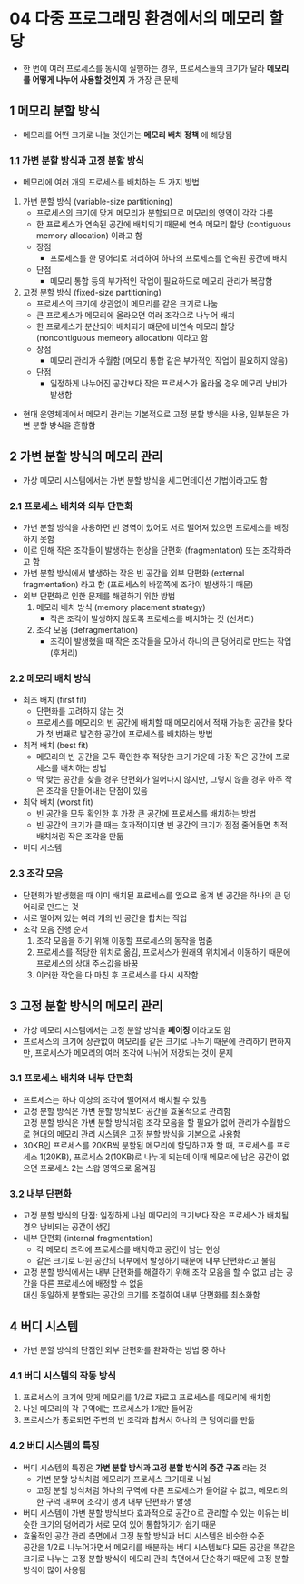 # 04 다중 프로그래밍 환경에서의 메모리 할당
- 한 번에 여러 프로세스를 동시에 실행하는 경우, 프로세스들의 크기가 달라 __메모리를 어떻게 나누어 사용할 것인지__ 가 가장 큰 문제

## 1 메모리 분할 방식
- 메모리를 어떤 크기로 나눌 것인가는 __메모리 배치 정책__ 에 해당됨

### 1.1 가변 분할 방식과 고정 분할 방식
- 메모리에 여러 개의 프로세스를 배치하는 두 가지 방법
1. 가변 분할 방식 (variable-size partitioning)
    - 프로세스의 크기에 맞게 메모리가 분할되므로 메모리의 영역이 각각 다름
    - 한 프로세스가 연속된 공간에 배치되기 때문에 연속 메모리 할당 (contiguous memory allocation) 이라고 함
    - 장점
        - 프로세스를 한 덩어리로 처리하여 하나의 프로세스를 연속된 공간에 배치
    - 단점
        - 메모리 통합 등의 부가적인 작업이 필요하므로 메모리 관리가 복잡함
2. 고정 분할 방식 (fixed-size partitioning)
    - 프로세스의 크기에 상관없이 메모리를 같은 크기로 나눔
    - 큰 프로세스가 메모리에 올라오면 여러 조각으로 나누어 배치
    - 한 프로세스가 분산되어 배치되기 떄문에 비연속 메모리 할당 (noncontiguous memeory allocation) 이라고 함
    - 장점
        - 메모리 관리가 수월함 (메모리 통합 같은 부가적인 작업이 필요하지 않음)
    - 단점
        - 일정하게 나누어진 공간보다 작은 프로세스가 올라올 경우 메모리 낭비가 발생함
- 현대 운영체제에서 메모리 관리는 기본적으로 고정 분할 방식을 사용, 일부분은 가변 분할 방식을 혼합함

## 2 가변 분할 방식의 메모리 관리
- 가상 메모리 시스템에서는 가변 분할 방식을 세그먼테이션 기법이라고도 함

### 2.1 프로세스 배치와 외부 단편화
- 가변 분할 방식을 사용하면 빈 영역이 있어도 서로 떨어져 있으면 프로세스를 배정하지 못함
- 이로 인해 작은 조각들이 발생하는 현상을 단편화 (fragmentation) 또는 조각화라고 함
- 가변 분할 방식에서 발생하는 작은 빈 공간을 외부 단편화 (external fragmentation) 라고 함 (프로세스의 바깥쪽에 조각이 발생하기 때문)
- 외부 단편화로 인한 문제를 해결하기 위한 방법
    1. 메모리 배치 방식 (memory placement strategy)
        - 작은 조각이 발생하지 않도록 프로세스를 배치하는 것 (선처리)
    2. 조각 모음 (defragmentation)
        - 조각이 발생했을 때 작은 조각들을 모아서 하나의 큰 덩어리로 만드는 작업 (후처리)

### 2.2 메모리 배치 방식
- 최초 배치 (first fit)
    - 단편화를 고려하지 않는 것
    - 프로세스를 메모리의 빈 공간에 배치할 때 메모리에서 적재 가능한 공간을 찾다가 첫 번째로 발견한 공간에 프로세스를 배치하는 방법
- 최적 배치 (best fit)
    - 메모리의 빈 공간을 모두 확인한 후 적당한 크기 가운데 가장 작은 공간에 프로세스를 배치하는 방법
    - 딱 맞는 공간을 찾을 경우 단편화가 일어나지 않지만, 그렇지 않을 경우 아주 작은 조각을 만들어내는 단점이 있음
- 최악 배치 (worst fit)
    - 빈 공간을 모두 확인한 후 가장 큰 공간에 프로세스를 배치하는 방법
    - 빈 공간의 크기가 클 때는 효과적이지만 빈 공간의 크기가 점점 줄어들면 최적 배치처럼 작은 조각을 만듦
- 버디 시스템

### 2.3 조각 모음
- 단편화가 발생했을 때 이미 배치된 프로세스를 옆으로 옮겨 빈 공간을 하나의 큰 덩어리로 만드는 것
- 서로 떨어져 있는 여러 개의 빈 공간을 합치는 작업
- 조각 모음 진행 순서
    1. 조각 모음을 하기 위해 이동할 프로세스의 동작을 멈춤
    2. 프로세스를 적당한 위치로 옮김, 프로세스가 원래의 위치에서 이동하기 때문에 프로세스의 상대 주소값을 바꿈
    3. 이러한 작업을 다 마친 후 프로세스를 다시 시작함

## 3 고정 분할 방식의 메모리 관리
- 가상 메모리 시스템에서는 고정 분할 방식을 __페이징__ 이라고도 함
- 프로세스의 크기에 상관없이 메모리를 같은 크기로 나누기 때문에 관리하기 편하지만, 프로세스가 메모리의 여러 조각에 나뉘어 저장되는 것이 문제

### 3.1 프로세스 배치와 내부 단편화
- 프로세스는 하나 이상의 조각에 떨어져서 배치될 수 있음
- 고정 분할 방식은 가변 분할 방식보다 공간을 효율적으로 관리함  
  고정 분할 방식은 가변 분할 방식처럼 조각 모음을 할 필요가 없어 관리가 수월함으로 현대의 메모리 관리 시스템은 고정 분할 방식을 기본으로 사용함
- 30KB인 프로세스를 20KB씩 분할된 메모리에 할당하고자 할 때, 프로세스를 프로세스 1(20KB), 프로세스 2(10KB)로 나누게 되는데 이때 메모리에 남은 공간이 없으면 프로세스 2는 스왑 영역으로 옮겨짐

### 3.2 내부 단편화
- 고정 분할 방식의 단점: 일정하게 나뉜 메모리의 크기보다 작은 프로세스가 배치될 경우 낭비되는 공간이 생김
- 내부 단편화 (internal fragmentation)
    - 각 메모리 조각에 프로세스를 배치하고 공간이 남는 현상
    - 같은 크기로 나뉜 공간의 내부에서 발생하기 때문에 내부 단편화라고 불림
- 고정 분할 방식에서는 내부 단편화를 해결하기 위해 조각 모음을 할 수 없고 남는 공간을 다른 프로세스에 배정할 수 없음  
  대신 동일하게 분할되는 공간의 크기를 조절하여 내부 단편화를 최소화함

## 4 버디 시스템
- 가변 분할 방식의 단점인 외부 단편화를 완화하는 방법 중 하나

### 4.1 버디 시스템의 작동 방식
1. 프로세스의 크기에 맞게 메모리를 1/2로 자르고 프로세스를 메모리에 배치함
2. 나뉜 메모리의 각 구역에는 프로세스가 1개만 들어감
3. 프로세스가 종료되면 주변의 빈 조각과 합쳐서 하나의 큰 덩어리를 만듦

### 4.2 버디 시스템의 특징
- 버디 시스템의 특징은 __가변 분할 방식과 고정 분할 방식의 중간 구조__ 라는 것
    - 가변 분할 방식처럼 메모리가 프로세스 크기대로 나뉨
    - 고정 분할 방식처럼 하나의 구역에 다른 프로세스가 들어갈 수 없고, 메모리의 한 구역 내부에 조각이 생겨 내부 단편화가 발생
- 버디 시스템이 가변 분할 방식보다 효과적으로 공간ㅇ르 관리할 수 있는 이유는 비슷한 크기의 덩어리가 서로 모여 있어 통합하기가 쉽기 때문
- 효율적인 공간 관리 측면에서 고정 분할 방식과 버디 시스템은 비슷한 수준  
  공간을 1/2로 나누어가면서 메모리를 배분하는 버디 시스템보다 모든 공간을 똑같은 크기로 나누는 고정 분할 방식이 메모리 관리 측면에서 단순하기 때문에 고정 분할 방식이 많이 사용됨